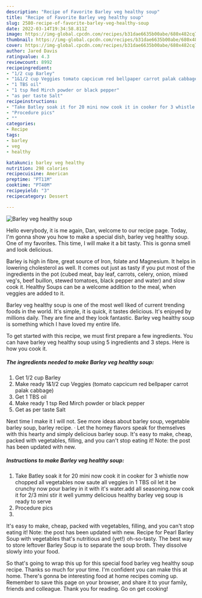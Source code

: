 ```yaml
---
description: "Recipe of Favorite Barley veg healthy soup"
title: "Recipe of Favorite Barley veg healthy soup"
slug: 2580-recipe-of-favorite-barley-veg-healthy-soup
date: 2022-03-14T19:34:58.811Z
image: https://img-global.cpcdn.com/recipes/b31dae6635b00abe/680x482cq70/barley-veg-healthy-soup-recipe-main-photo.jpg
thumbnail: https://img-global.cpcdn.com/recipes/b31dae6635b00abe/680x482cq70/barley-veg-healthy-soup-recipe-main-photo.jpg
cover: https://img-global.cpcdn.com/recipes/b31dae6635b00abe/680x482cq70/barley-veg-healthy-soup-recipe-main-photo.jpg
author: Jared Davis
ratingvalue: 4.3
reviewcount: 8992
recipeingredient:
- "1/2 cup Barley"
- "1&1/2 cup Veggies tomato capcicum red bellpaper carrot palak cabbage"
- "1 TBS oil"
- "1 tsp Red Mirch powder or black pepper"
- "as per taste Salt"
recipeinstructions:
- "Take Batley soak it for 20 mini now cook it in cooker for 3 whistle now chopped all vegetables now saute all veggies in 1 TBS oil let it be crunchy now pour barley in it with it's water.add all seasoning.now cook it for 2/3 mini stir it well yummy delicious healthy barley veg soup is ready to serve"
- "Procedure pics"
- ""
categories:
- Recipe
tags:
- barley
- veg
- healthy

katakunci: barley veg healthy 
nutrition: 298 calories
recipecuisine: American
preptime: "PT11M"
cooktime: "PT40M"
recipeyield: "3"
recipecategory: Dessert

---
```



![Barley veg healthy soup](https://img-global.cpcdn.com/recipes/b31dae6635b00abe/680x482cq70/barley-veg-healthy-soup-recipe-main-photo.jpg)

Hello everybody, it is me again, Dan, welcome to our recipe page. Today, I'm gonna show you how to make a special dish, barley veg healthy soup. One of my favorites. This time, I will make it a bit tasty. This is gonna smell and look delicious.

Barley is high in fibre, great source of Iron, folate and Magnesium. It helps in lowering cholesterol as well. It comes out just as tasty if you put most of the ingredients in the pot (cubed meat, bay leaf, carrots, celery, onion, mixed veg's, beef buillon, stewed tomatoes, black pepper and water) and slow cook it. Healthy Soups can be a welcome addition to the meal, when veggies are added to it.

Barley veg healthy soup is one of the most well liked of current trending foods in the world. It's simple, it is quick, it tastes delicious. It's enjoyed by millions daily. They are fine and they look fantastic. Barley veg healthy soup is something which I have loved my entire life.


To get started with this recipe, we must first prepare a few ingredients. You can have barley veg healthy soup using 5 ingredients and 3 steps. Here is how you cook it.

<!--inarticleads1-->

##### The ingredients needed to make Barley veg healthy soup:

1. Get 1/2 cup Barley
1. Make ready 1&1/2 cup Veggies (tomato capcicum red bellpaper carrot palak cabbage)
1. Get 1 TBS oil
1. Make ready 1 tsp Red Mirch powder or black pepper
1. Get as per taste Salt


Next time I make it I will not. See more ideas about barley soup, vegetable barley soup, barley recipe. · Let the homey flavors speak for themselves with this hearty and simply delicious barley soup. It's easy to make, cheap, packed with vegetables, filling, and you can't stop eating it! Note: the post has been updated with new. 

<!--inarticleads2-->

##### Instructions to make Barley veg healthy soup:

1. Take Batley soak it for 20 mini now cook it in cooker for 3 whistle now chopped all vegetables now saute all veggies in 1 TBS oil let it be crunchy now pour barley in it with it's water.add all seasoning.now cook it for 2/3 mini stir it well yummy delicious healthy barley veg soup is ready to serve
1. Procedure pics
1. 


It's easy to make, cheap, packed with vegetables, filling, and you can't stop eating it! Note: the post has been updated with new. Recipe for Pearl Barley Soup with vegetables that's nutritious and (yet!) oh-so-tasty. The best way to store leftover Barley Soup is to separate the soup broth. They dissolve slowly into your food. 

So that's going to wrap this up for this special food barley veg healthy soup recipe. Thanks so much for your time. I'm confident you can make this at home. There's gonna be interesting food at home recipes coming up. Remember to save this page on your browser, and share it to your family, friends and colleague. Thank you for reading. Go on get cooking!
